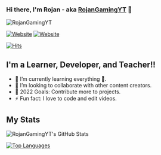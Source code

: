 ### Hi there, I'm Rojan - aka [RojanGamingYT](https://rojansapkota.com.np) 👋
<div align="left"><img alt="RojanGamingYT"src="https://discord.c99.nl/widget/theme-2/882871054081597470.png"></div>


[![Website](https://img.shields.io/website?label=rojansapkota.com.np&style=for-the-badge&url=https%3A%2F%2Frojansapkota.com.np)](https://rojansapkota.com.np)
[![Website](https://img.shields.io/website?label=dedsecbot.ml&style=for-the-badge&url=https%3A%2F%2Fdedsecbot.ml)](https://dedsecbot.ml)

[![Hits](https://hits.seeyoufarm.com/api/count/incr/badge.svg?url=https%3A%2F%2Fgithub.com%2FRojanGamingYT%2FRojanGamingYT&count_bg=%2379C83D&title_bg=%23555555&icon=v.svg&icon_color=%234ACCC8&title=Profile+Views&edge_flat=false)](https://rojansapkota.com.np)

## I'm a Learner, Developer, and Teacher!!

- 🌱 I’m currently learning everything 🤣.
- 👯 I’m looking to collaborate with other content creators.
- 🥅 2022 Goals: Contribute more to projects.
- ⚡ Fun fact: I love to code and edit videos.

## My Stats
![RojanGamingYT's GitHub Stats](https://github-readme-stats.vercel.app/api/?username=RojanGamingYT&count_private=true&show_icons=true&title_color=39ff14&icon_color=39ff14&text_color=39ff14&bg_color=151515)

[![Top Languages](https://github-readme-stats.vercel.app/api/top-langs/?username=RojanGamingYT&count_private=true&show_icons=true&title_color=39ff14&icon_color=79ff97&text_color=fff&bg_color=151515)](https://github.com/RojanGamingYT)
